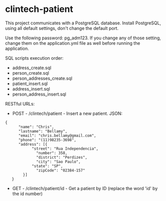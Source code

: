# clintech-patient

This project communicates with a PostgreSQL database. Install PostgreSQL, using all default settings, don't change the default port. 

Use the following password: pg_adm123. If you change any of those setting, change them on the application.yml file as well before running the application.


SQL scripts execution order:

* address_create.sql
* person_create.sql
* person_addresses_create.sql
* patient_insert.sql
* address_insert.sql
* person_address_insert.sql

RESTful URLs:

* POST - /clintech/patient - Insert a new patient. JSON:

```
{
      "name": "Chris",
      "lastname": "Bellamy",
      "email": "chris.bellamy@gmail.com",
      "phone": "(11)98235-3698",
      "address": [{
      		"street": "Rua Independencia",
	          "number": 358,
	          "district": "Perdizes",
	          "city": "Sao Paulo",
			"state": "SP",
	          "zipCode": "02384-157"
      	}]
   }
```

* GET - /clintech/patient/id - Get a patient by ID (replace the word 'id' by the id number)
